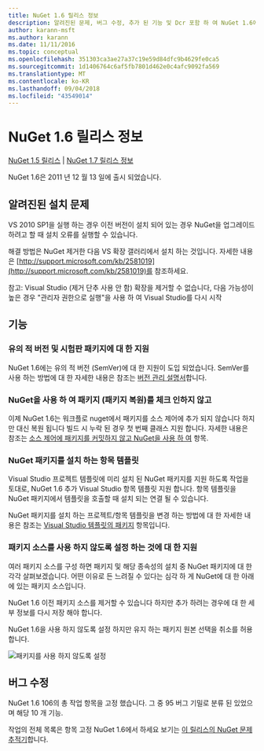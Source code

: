 ```yaml
---
title: NuGet 1.6 릴리스 정보
description: 알려진된 문제, 버그 수정, 추가 된 기능 및 Dcr 포함 하 여 NuGet 1.6에 대 한 릴리스 정보입니다.
author: karann-msft
ms.author: karann
ms.date: 11/11/2016
ms.topic: conceptual
ms.openlocfilehash: 351303ca3ae27a37c19e59d84dfc9b4629fe0ca5
ms.sourcegitcommit: 1d1406764c6af5fb7801d462e0c4afc9092fa569
ms.translationtype: MT
ms.contentlocale: ko-KR
ms.lasthandoff: 09/04/2018
ms.locfileid: "43549014"
---
```

 # <a name="nuget-16-release-notes"></a>NuGet 1.6 릴리스 정보

[NuGet 1.5 릴리스](../release-notes/nuget-1.5.md) | [NuGet 1.7 릴리스 정보](../release-notes/nuget-1.7.md)

NuGet 1.6은 2011 년 12 월 13 일에 출시 되었습니다.

## <a name="known-installation-issue"></a>알려진된 설치 문제
VS 2010 SP1을 실행 하는 경우 이전 버전이 설치 되어 있는 경우 NuGet을 업그레이드 하려고 할 때 설치 오류를 실행할 수 있습니다.

해결 방법은 NuGet 제거한 다음 VS 확장 갤러리에서 설치 하는 것입니다.  자세한 내용은 [http://support.microsoft.com/kb/2581019](http://support.microsoft.com/kb/2581019)를 참조하세요.

참고: Visual Studio (제거 단추 사용 안 함) 확장을 제거할 수 없습니다, 다음 가능성이 높은 경우 "관리자 권한으로 실행"을 사용 하 여 Visual Studio를 다시 시작

## <a name="features"></a>기능

### <a name="support-for-semantic-versioning-and-prerelease-packages"></a>유의 적 버전 및 시험판 패키지에 대 한 지원
NuGet 1.6에는 유의 적 버전 (SemVer)에 대 한 지원이 도입 되었습니다. SemVer를 사용 하는 방법에 대 한 자세한 내용은 참조는 [버전 관리 설명서](../create-packages/prerelease-packages.md)합니다.

### <a name="using-nuget-without-checking-in-packages-package-restore"></a>NuGet을 사용 하 여 패키지 (패키지 복원)를 체크 인하지 않고
이제 NuGet 1.6는 워크플로 nuget에서 패키지를 소스 제어에 추가 되지 않습니다 하지만 대신 복원 됩니다 빌드 시 누락 된 경우 첫 번째 클래스 지원 합니다. 자세한 내용은 참조는 [소스 제어에 패키지를 커밋하지 않고 NuGet을 사용 하 여](../consume-packages/packages-and-source-control.md) 항목.

### <a name="item-templates-that-install-nuget-packages"></a>NuGet 패키지를 설치 하는 항목 템플릿
Visual Studio 프로젝트 템플릿에 미리 설치 된 NuGet 패키지를 지원 하도록 작업을 토대로, NuGet 1.6 추가 Visual Studio 항목 템플릿 지원 합니다. 항목 템플릿을 NuGet 패키지에서 템플릿을 호출할 때 설치 되는 연결 될 수 있습니다.

NuGet 패키지를 설치 하는 프로젝트/항목 템플릿을 변경 하는 방법에 대 한 자세한 내용은 참조는 [Visual Studio 템플릿의 패키지](../visual-studio-extensibility/visual-studio-templates.md) 항목입니다.

### <a name="support-for-disabling-package-sources"></a>패키지 소스를 사용 하지 않도록 설정 하는 것에 대 한 지원
여러 패키지 소스를 구성 하면 패키지 및 해당 종속성의 설치 중 NuGet 패키지에 대 한 각각 살펴보겠습니다. 어떤 이유로 든 느려질 수 있다는 심각 하 게 NuGet에 대 한 아래에 있는 패키지 소스입니다.

NuGet 1.6 이전 패키지 소스를 제거할 수 있습니다 하지만 추가 하려는 경우에 대 한 세부 정보를 다시 저장 해야 합니다.

NuGet 1.6을 사용 하지 않도록 설정 하지만 유지 하는 패키지 원본 선택을 취소를 허용 합니다.

![패키지를 사용 하지 않도록 설정](./media/package-source-with-disabled-source.png)

## <a name="bug-fixes"></a>버그 수정
NuGet 1.6 106의 총 작업 항목을 고정 했습니다. 그 중 95 버그 기밀로 분류 된 있었으며 해당 10 개 기능.

작업의 전체 목록은 항목 고정 NuGet 1.6에서 하세요 보기는 [이 릴리스의 NuGet 문제 추적기](http://nuget.codeplex.com/workitem/list/advanced?keyword=&status=Closed&type=All&priority=All&release=NuGet%201.6&assignedTo=All&component=All&sortField=Votes&sortDirection=Descending&page=0)합니다.
